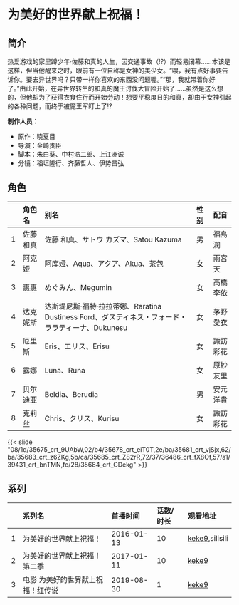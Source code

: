 # 为美好的世界献上祝福！


## 简介

热爱游戏的家里蹲少年·佐藤和真的人生，因交通事故（!?）而轻易闭幕……本该是这样，但当他醒来之时，眼前有一位自称是女神的美少女。“喂，我有点好事要告诉你。要去异世界吗？只带一样你喜欢的东西没问题喔。”“那，我就带着你好了。”由此开始，在异世界转生的和真的魔王讨伐大冒险开始了……虽然是这么想的，但他却为了获得衣食住行而开始劳动！想要平稳度日的和真，却由于女神引起的各种问题，而终于被魔王军盯上了!?

**制作人员：**
- 原作：晓夏目
- 导演：金崎贵臣
- 脚本：朱白葵、中村浩二郎、上江洲诚
- 分镜：稻垣隆行、齐藤哲人、伊势昌弘

## 角色

|     |   角色名   |   别名  | 性别 |  配音  |
|:--- |:------  |:----      |:---  |:--   |
| 1 | 佐藤和真 | 佐藤 和真、サトウ カズマ、Satou Kazuma | 男 | 福島潤 |
| 2 | 阿克娅 | 阿库娅、Aqua、アクア、Akua、茶包 | 女 | 雨宮天 |
| 3 | 惠惠 | めぐみん、Megumin | 女 | 高橋李依 |
| 4 | 达克妮斯 | 达斯堤尼斯·福特·拉拉蒂娜、Raratina Dustiness Ford、ダスティネス・フォード・ララティーナ、Dukunesu | 女 | 茅野愛衣 |
| 5 | 厄里斯 | Eris、エリス、Erisu | 女 | 諏訪彩花 |
| 6 | 露娜 | Luna、Runa | 女 | 原紗友里 |
| 7 | 贝尔迪亚 | Beldia、Berudia | 男 | 安元洋貴 |
| 8 | 克莉丝 | Chris、クリス、Kurisu | 女 | 諏訪彩花 |

{{< slide "08/1d/35675_crt_9UAbW,02/b4/35678_crt_eiT0T,2e/ba/35681_crt_vjSjx,62/ba/35683_crt_z6ZKg,5b/ca/35685_crt_Z82rR,72/37/36486_crt_fX8Of,57/a1/39431_crt_bnTMN,fe/28/35684_crt_GDekg" >}}

## 系列

|     |   系列名   |   首播时间  | 话数/时长  | 观看地址 |
|:---  |:------    |:----      |:---       |:---  |
| 1 | 为美好的世界献上祝福！ | 2016-01-13 | 10 | [keke9](https://www.keke9.app/search?k=为美好的世界献上祝福！),silisili  |
| 2 | 为美好的世界献上祝福！ 第二季 | 2017-01-11 | 10 | [keke9](https://www.keke9.app/search?k=为美好的世界献上祝福！)|
| 3 | 电影 为美好的世界献上祝福！红传说 | 2019-08-30 | 1 | [keke9](https://www.keke9.app/search?k=为美好的世界献上祝福！)  |



